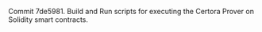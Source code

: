 Commit 7de5981.                    Build and Run scripts for executing the Certora Prover on Solidity smart contracts.